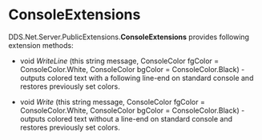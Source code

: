# ConsoleExtensions

DDS.Net.Server.PublicExtensions.**ConsoleExtensions** provides following extension methods:

  * void *WriteLine* (this string message, ConsoleColor fgColor = ConsoleColor.White, ConsoleColor bgColor = ConsoleColor.Black) - outputs colored text with a following line-end on standard console and restores previously set colors.


  * void *Write* (this string message, ConsoleColor fgColor = ConsoleColor.White, ConsoleColor bgColor = ConsoleColor.Black) - outputs colored text without a line-end on standard console and restores previously set colors.





